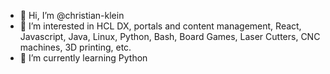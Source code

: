 - 👋 Hi, I’m @christian-klein
- 👀 I’m interested in HCL DX, portals and content management, React, Javascript, Java, Linux, Python, Bash, Board Games, Laser Cutters, CNC machines, 3D printing, etc. 
- 🌱 I’m currently learning Python

<!---
- 📫 How to reach me 
- 💞️ I’m looking to collaborate on ...
christian-klein/christian-klein is a ✨ special ✨ repository because its `README.md` (this file) appears on your GitHub profile.
You can click the Preview link to take a look at your changes.
--->
